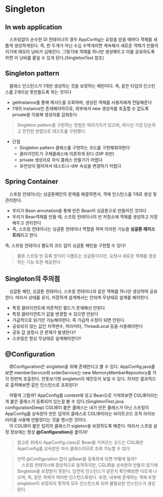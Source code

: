 # Singleton

## In web application

　스프링없이 순수한 DI 컨테이너의 경우 AppConfig는 요청을 받을 때마다 객체를 새롭게 생성하게된다.
즉, 한 두개가 아닌 수십 수백개라면 계속해서 새로운 객체가 만들어지기에 메모리 낭비가 심해진다.
그렇기에 객체를 하나만 생성해두고 이를 공유하도록 하면 이 낭비를 줄일 수 있게 된다.(SingletonTest 참조)

## Singleton pattern

　클래스 인스턴스가 1개만 생성하는 것을 보장하는 패턴이다. 즉, 같은 타입의 인스턴스를 2개이상 못만들도록 하는 것이다
- getInstance를 통해 메서드를 조회하며, 생성된 객체를 사용자에게 전달해준다
- 1개의 instance만 존재해야하므로, 외부에서 new 생성자를 호출할 수 없도록 private을 이용해 생성자를 감춰둔다

> Singleton pattern을 구현하는 방법은 여러가지가 있으며, 여기선 가장 단순하고 안전한 방법으로 테스트를 구현했다.

- 단점
  - Singleton pattern 클래스를 구현하는 코드를 구현해줘야한다
  - 클라이언트가 구체클래스에 의존하게 된다 (DIP 위반)
  - private 생성자로 자식 클래스 만들기가 어렵다
  - 유연성이 떨어져서 테스트나 내부 속성을 변경하기 어렵다

## Spring Container

　스프링 컨테이너는 싱글톤패턴의 문제를 해결하면서, 객체 인스턴스를 1개로 생성 및 관리한다.
- 우리가 Bean annotation을 통해 만든 Bean이 싱글톤으로 만들어진 것이다
- 우리가 Bean객체를 만들 때, 스프링 컨테이너의 빈 저장소에 객체를 생성하고 저장해두고 관리한다
- 즉, 스프링 컨테이너는 싱글톤 컨테이너 역할을 하며 이러한 기능을 **싱글톤 레지스트리**라고 한다.

즉, 스프링 컨테이너 별도의 코드 없이 싱글톤 패턴을 구현할 수 있다!

> 물론 스프링 빈 등록 방식이 디폴트는 싱글톤이지만, 요청시 새로운 객체를 생성하는 기능 또한 제공한다.

## Singleton의 주의점

　싱글톤 패턴, 싱글톤 컨테이너, 스프링 컨테이너과 같은 객체를 하나만 생성하여 공유한다.
따라서 상태를 유지, 저장하게 설계해서는 안되며 무상태로 설계를 해야한다.
- 특정 클라이언트에 의존적인 필드가 존재해선 안된다
- 특정 클라이언트가 값을 변경할 수 있으면 안된다
- 가급적으로 읽기만 가능해야한다. 즉 가급적 수정이 되면 안된다.
- 공유되지 않는 값인 지역변수, 파라미터, ThreadLocal 등을 사용해야한다
- 공유 값 설정시 큰 문제가 발생한다!!
- 스프링은 항상 무상태로 설계해야한다!!

## @Configuration

　@Configuration은 singleton을 위해 존재한다고 볼 수 있다. AppConfig.java를 보면
 memberService와 orderService는 new MemoryMemberRepository를 각각 한번씩 호출한다.
언뜻보기엔 singleton이 깨진듯이 보일 수 있다. 하지만 결과적으로 출력해보면 같은 인스턴스로 조회된다!  

　어떻게 그럴까? 
AppConfig를 context에 넣고 Bean으로 가져와보면 CGLIB이라는게 붙은 클래스가 등록되어 있는걸 볼 수 있다.(SingletonTest.java configurationDeep)
CGLIB이 붙은 클래스는 내가 만든 클래스가 아닌 스프링이 AppConfig를 상속받아 만든 임의의 클래스로 CGLIB이라는 바이트코드 조작
라이브러리를 사용해 만들었다는 것을 명시한 것이다.  
　이 CGLIB이 붙은 임의의 클래스가 sigleton을 보장하도록 해준다.
따라서 스프링 설정 정보에는 항상 **@Configuration**을 붙이자!

> 참고로 위에서 AppConfig.class로 Bean을 가져오는 코드는 CGLIB은 AppConfig를 상속받은 자식 클래스이므로 조회 가능할 수 있다

> 만약 @Configuration 없이 @Bean을 등록하게 되면 어떻게 될까?  
> 　스프링 컨테이너에 정상적으로 동작하지만, CGLIB을 상속받아 만들지 않기에
> Singleton을 보장받지 못한다.
> 당연히 인스턴스가 같은지 확인해보면 다르게 나오며, 즉, 같은 객체가 여러번 인스턴스화된다.
> 또한, 내부에 존재하는 객체 또한 singleton이 보장되지 못하여 모두 인스턴스화 되어 불필요한 인스턴스가 생성된다.



